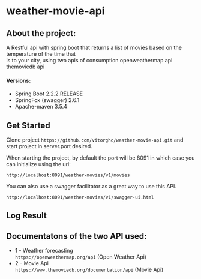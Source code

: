 # weather-movie-api


## About the project:
 A Restful api with spring boot that returns a list of movies based on the temperature of the time that<br/> is to your city, using two apis of consumption openweathermap api themoviedb api


#### Versions:

* Spring Boot 2.2.2.RELEASE
* SpringFox (swagger) 2.6.1
* Apache-maven 3.5.4 

## Get Started
Clone project `https://github.com/vitorghc/weather-movie-api.git` and start project in server.port desired.

When starting the project, by default the port will be 8091 in which case you can initialize using the url:
```
http://localhost:8091/weather-movies/v1/movies
```

You can also use a swagger facilitator as a great way to use this API.
```
http://localhost:8091/weather-movies/v1/swagger-ui.html
```

## Log Result




## Documentatons of the two API used:

* 1 - Weather forecasting<br/>
`https://openweathermap.org/api` (Open Weather Api) </br>
* 2 - Movie Api<br/>
`https://www.themoviedb.org/documentation/api` (Movie Api)
